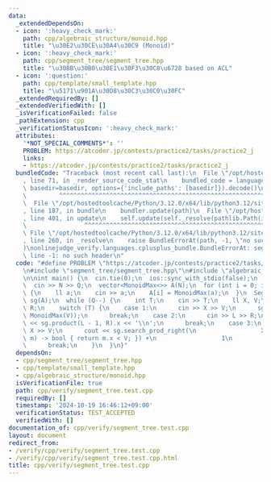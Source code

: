 ```yaml
---
data:
  _extendedDependsOn:
  - icon: ':heavy_check_mark:'
    path: cpp/algebraic_structure/monoid.hpp
    title: "\u30E2\u30CE\u30A4\u30C9 (Monoid)"
  - icon: ':heavy_check_mark:'
    path: cpp/segment_tree/segment_tree.hpp
    title: "\u30BB\u30B0\u30E1\u30F3\u30C8\u6728 based on ACL"
  - icon: ':question:'
    path: cpp/template/small_template.hpp
    title: "\u5171\u901A\u30D8\u30C3\u30C0\u30FC"
  _extendedRequiredBy: []
  _extendedVerifiedWith: []
  _isVerificationFailed: false
  _pathExtension: cpp
  _verificationStatusIcon: ':heavy_check_mark:'
  attributes:
    '*NOT_SPECIAL_COMMENTS*': ''
    PROBLEM: https://atcoder.jp/contests/practice2/tasks/practice2_j
    links:
    - https://atcoder.jp/contests/practice2/tasks/practice2_j
  bundledCode: "Traceback (most recent call last):\n  File \"/opt/hostedtoolcache/Python/3.12.0/x64/lib/python3.12/site-packages/onlinejudge_verify/documentation/build.py\"\
    , line 71, in _render_source_code_stat\n    bundled_code = language.bundle(stat.path,\
    \ basedir=basedir, options={'include_paths': [basedir]}).decode()\n          \
    \         ^^^^^^^^^^^^^^^^^^^^^^^^^^^^^^^^^^^^^^^^^^^^^^^^^^^^^^^^^^^^^^^^^^^^^^^^^^^^^^^^^\n\
    \  File \"/opt/hostedtoolcache/Python/3.12.0/x64/lib/python3.12/site-packages/onlinejudge_verify/languages/cplusplus.py\"\
    , line 187, in bundle\n    bundler.update(path)\n  File \"/opt/hostedtoolcache/Python/3.12.0/x64/lib/python3.12/site-packages/onlinejudge_verify/languages/cplusplus_bundle.py\"\
    , line 401, in update\n    self.update(self._resolve(pathlib.Path(included), included_from=path))\n\
    \                ^^^^^^^^^^^^^^^^^^^^^^^^^^^^^^^^^^^^^^^^^^^^^^^^^^^^^^^^^\n \
    \ File \"/opt/hostedtoolcache/Python/3.12.0/x64/lib/python3.12/site-packages/onlinejudge_verify/languages/cplusplus_bundle.py\"\
    , line 260, in _resolve\n    raise BundleErrorAt(path, -1, \"no such header\"\
    )\nonlinejudge_verify.languages.cplusplus_bundle.BundleErrorAt: segment_tree/segment_tree.hpp:\
    \ line -1: no such header\n"
  code: "#define PROBLEM \"https://atcoder.jp/contests/practice2/tasks/practice2_j\"\
    \n#include \"segment_tree/segment_tree.hpp\"\n#include \"algebraic_structure/monoid.hpp\"\
    \n\nint main() {\n  cin.tie(0);\n  ios::sync_with_stdio(false);\n  int N, Q;\n\
    \  cin >> N >> Q;\n  vector<MonoidMax<>> A(N);\n  for (int i = 0; i < N; i++)\
    \ {\n    ll a;\n    cin >> a;\n    A[i] = MonoidMax(a);\n  }\n  SegmentTree<MonoidMax<>>\
    \ sg(A);\n  while (Q--) {\n    int T;\n    cin >> T;\n    ll X, V;\n    int L,\
    \ R;\n    switch (T) {\n    case 1:\n      cin >> X >> V;\n      sg.set(X - 1,\
    \ MonoidMax(V));\n      break;\n    case 2:\n      cin >> L >> R;\n      cout\
    \ << sg.product(L - 1, R).x << '\\n';\n      break;\n    case 3:\n      cin >>\
    \ X >> V;\n      cout << sg.search_prod_right(\n                  X - 1, [&](MonoidMax<ll>\
    \ m) -> bool { return m.x < V; }) +\n                  1\n           << '\\n';\n\
    \      break;\n    }\n  }\n}"
  dependsOn:
  - cpp/segment_tree/segment_tree.hpp
  - cpp/template/small_template.hpp
  - cpp/algebraic_structure/monoid.hpp
  isVerificationFile: true
  path: cpp/verify/segment_tree.test.cpp
  requiredBy: []
  timestamp: '2024-10-19 16:46:12+09:00'
  verificationStatus: TEST_ACCEPTED
  verifiedWith: []
documentation_of: cpp/verify/segment_tree.test.cpp
layout: document
redirect_from:
- /verify/cpp/verify/segment_tree.test.cpp
- /verify/cpp/verify/segment_tree.test.cpp.html
title: cpp/verify/segment_tree.test.cpp
---
```

